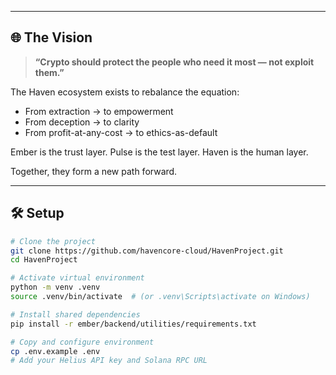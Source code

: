 
---

## 🌐 The Vision

> **“Crypto should protect the people who need it most — not exploit them.”**

The Haven ecosystem exists to rebalance the equation:
- From extraction → to empowerment  
- From deception → to clarity  
- From profit-at-any-cost → to ethics-as-default

Ember is the trust layer. Pulse is the test layer. Haven is the human layer.

Together, they form a new path forward.

---

## 🛠️ Setup

```bash
# Clone the project
git clone https://github.com/havencore-cloud/HavenProject.git
cd HavenProject

# Activate virtual environment
python -m venv .venv
source .venv/bin/activate  # (or .venv\Scripts\activate on Windows)

# Install shared dependencies
pip install -r ember/backend/utilities/requirements.txt

# Copy and configure environment
cp .env.example .env
# Add your Helius API key and Solana RPC URL

 
 
